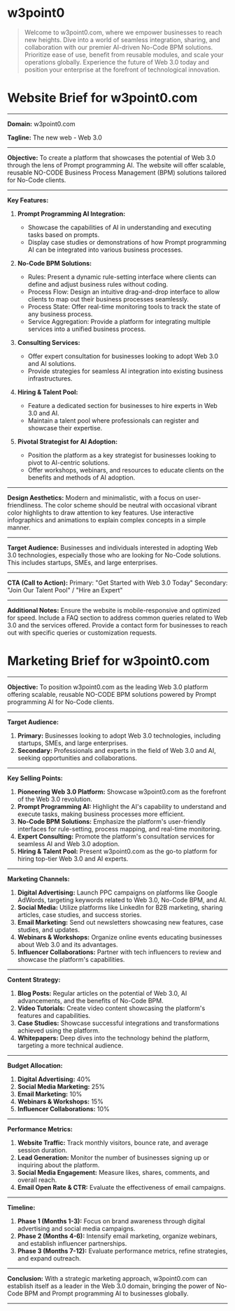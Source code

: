 # w3point0

> Welcome to w3point0.com, where we empower businesses to reach new heights. Dive into a world of seamless integration, sharing, and collaboration with our premier AI-driven No-Code BPM solutions. Prioritize ease of use, benefit from reusable modules, and scale your operations globally. Experience the future of Web 3.0 today and position your enterprise at the forefront of technological innovation.

# **Website Brief for w3point0.com**

---

**Domain:** w3point0.com

**Tagline:** The new web - Web 3.0

---

**Objective:** 
To create a platform that showcases the potential of Web 3.0 through the lens of Prompt programming AI. The website will offer scalable, reusable NO-CODE Business Process Management (BPM) solutions tailored for No-Code clients. 

---

**Key Features:**

1. **Prompt Programming AI Integration:** 
   - Showcase the capabilities of AI in understanding and executing tasks based on prompts.
   - Display case studies or demonstrations of how Prompt programming AI can be integrated into various business processes.

2. **No-Code BPM Solutions:**
   - Rules: Present a dynamic rule-setting interface where clients can define and adjust business rules without coding.
   - Process Flow: Design an intuitive drag-and-drop interface to allow clients to map out their business processes seamlessly.
   - Process State: Offer real-time monitoring tools to track the state of any business process.
   - Service Aggregation: Provide a platform for integrating multiple services into a unified business process.

3. **Consulting Services:** 
   - Offer expert consultation for businesses looking to adopt Web 3.0 and AI solutions.
   - Provide strategies for seamless AI integration into existing business infrastructures.

4. **Hiring & Talent Pool:**
   - Feature a dedicated section for businesses to hire experts in Web 3.0 and AI.
   - Maintain a talent pool where professionals can register and showcase their expertise.

5. **Pivotal Strategist for AI Adoption:**
   - Position the platform as a key strategist for businesses looking to pivot to AI-centric solutions.
   - Offer workshops, webinars, and resources to educate clients on the benefits and methods of AI adoption.

---

**Design Aesthetics:** 
Modern and minimalistic, with a focus on user-friendliness. The color scheme should be neutral with occasional vibrant color highlights to draw attention to key features. Use interactive infographics and animations to explain complex concepts in a simple manner.

---

**Target Audience:** 
Businesses and individuals interested in adopting Web 3.0 technologies, especially those who are looking for No-Code solutions. This includes startups, SMEs, and large enterprises.

---

**CTA (Call to Action):**
Primary: "Get Started with Web 3.0 Today"
Secondary: "Join Our Talent Pool" / "Hire an Expert"

---

**Additional Notes:**
Ensure the website is mobile-responsive and optimized for speed. Include a FAQ section to address common queries related to Web 3.0 and the services offered. Provide a contact form for businesses to reach out with specific queries or customization requests.



# **Marketing Brief for w3point0.com**

---

**Objective:** 
To position w3point0.com as the leading Web 3.0 platform offering scalable, reusable NO-CODE BPM solutions powered by Prompt programming AI for No-Code clients.

---

**Target Audience:**
1. **Primary:** Businesses looking to adopt Web 3.0 technologies, including startups, SMEs, and large enterprises.
2. **Secondary:** Professionals and experts in the field of Web 3.0 and AI, seeking opportunities and collaborations.

---

**Key Selling Points:**
1. **Pioneering Web 3.0 Platform:** Showcase w3point0.com as the forefront of the Web 3.0 revolution.
2. **Prompt Programming AI:** Highlight the AI's capability to understand and execute tasks, making business processes more efficient.
3. **No-Code BPM Solutions:** Emphasize the platform's user-friendly interfaces for rule-setting, process mapping, and real-time monitoring.
4. **Expert Consulting:** Promote the platform's consultation services for seamless AI and Web 3.0 adoption.
5. **Hiring & Talent Pool:** Present w3point0.com as the go-to platform for hiring top-tier Web 3.0 and AI experts.

---

**Marketing Channels:**
1. **Digital Advertising:** Launch PPC campaigns on platforms like Google AdWords, targeting keywords related to Web 3.0, No-Code BPM, and AI.
2. **Social Media:** Utilize platforms like LinkedIn for B2B marketing, sharing articles, case studies, and success stories.
3. **Email Marketing:** Send out newsletters showcasing new features, case studies, and updates.
4. **Webinars & Workshops:** Organize online events educating businesses about Web 3.0 and its advantages.
5. **Influencer Collaborations:** Partner with tech influencers to review and showcase the platform's capabilities.

---

**Content Strategy:**
1. **Blog Posts:** Regular articles on the potential of Web 3.0, AI advancements, and the benefits of No-Code BPM.
2. **Video Tutorials:** Create video content showcasing the platform's features and capabilities.
3. **Case Studies:** Showcase successful integrations and transformations achieved using the platform.
4. **Whitepapers:** Deep dives into the technology behind the platform, targeting a more technical audience.

---

**Budget Allocation:**
1. **Digital Advertising:** 40%
2. **Social Media Marketing:** 25%
3. **Email Marketing:** 10%
4. **Webinars & Workshops:** 15%
5. **Influencer Collaborations:** 10%

---

**Performance Metrics:**
1. **Website Traffic:** Track monthly visitors, bounce rate, and average session duration.
2. **Lead Generation:** Monitor the number of businesses signing up or inquiring about the platform.
3. **Social Media Engagement:** Measure likes, shares, comments, and overall reach.
4. **Email Open Rate & CTR:** Evaluate the effectiveness of email campaigns.

---

**Timeline:**
1. **Phase 1 (Months 1-3):** Focus on brand awareness through digital advertising and social media campaigns.
2. **Phase 2 (Months 4-6):** Intensify email marketing, organize webinars, and establish influencer partnerships.
3. **Phase 3 (Months 7-12):** Evaluate performance metrics, refine strategies, and expand outreach.

---

**Conclusion:**
With a strategic marketing approach, w3point0.com can establish itself as a leader in the Web 3.0 domain, bringing the power of No-Code BPM and Prompt programming AI to businesses globally.

---

